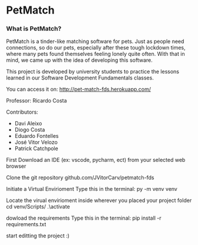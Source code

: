 # PetMatch

### What is PetMatch?

PetMatch is a tinder-like matching software for pets. Just as people need connections, so do our pets, especially after these tough lockdown times, where many pets found themselves feeling lonely quite often. With that in mind, we came up with the idea of developing this software.

This project is developed by university students to practice the lessons learned in our Software Development Fundamentals classes.

You can access it on: http://pet-match-fds.herokuapp.com/

Professor: Ricardo Costa

Contributors:

- Davi Aleixo
- Diogo Costa
- Eduardo Fontelles
- José Vitor Velozo
- Patrick Catchpole

First Download an IDE (ex: vscode, pycharm, ect) from your selected web browser

Clone the git repository github.com/JVitorCarv/petmatch-fds

Initiate a Virtual Envirioment 
Type this in the terminal: py -m venv venv 

Locate the virual envirioment inside wherever you placed your project folder
cd venv/Scripts/
.\activate

dowload the requirements 
Type this in the terminal: pip install -r requirements.txt

start editting the project :)
